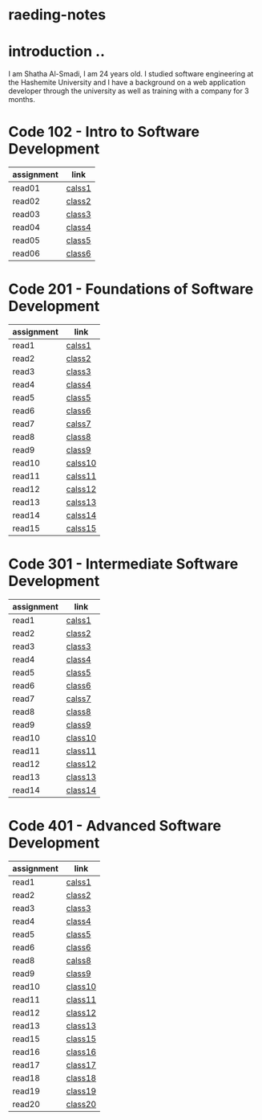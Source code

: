 # raeding-notes


# introduction ..

I am Shatha Al-Smadi, I am 24 years old. I studied software engineering at the Hashemite University and I have a background on a web application developer through the university as well as training with a company for 3 months.

# Code 102 - Intro to Software Development

|assignment |link|
|-----------|----|
|read01|[calss1](102/read01.md)|
|read02|[class2](102/read02.md)|
|read03|[class3](102/read03.md)|
|read04|[class4](102/read04.md)|
|read05|[class5](102/read05.md)|
|read06|[class6](102/read06.md)|

 
# Code 201 - Foundations of Software Development

|assignment |link|
|-----------|----|
|read1|[calss1](201/read1.md)|
|read2|[class2](201/read2.md)|
|read3|[class3](201/read3.md)|
|read4|[class4](201/read4.md)|
|read5|[class5](201/read5.md)|
|read6|[class6](201/read6.md)|
|read7|[calss7](201/read7.md)|
|read8|[class8](201/read8.md)|
|read9|[class9](201/read9.md)|
|read10|[calss10](201/read10.md)|
|read11|[calss11](201/read11.md)|
|read12|[calss12](201/read12.md)|
|read13|[calss13](201/read13.md)|
|read14|[calss14](201/read14.md)|
|read15|[calss15](201/read15.md)|

# Code 301 - Intermediate Software Development

|assignment |link|
|-----------|----|
|read1|[calss1](301/read001.md)|
|read2|[class2](301/read002.md)|
|read3|[class3](301/read003.md)|
|read4|[class4](301/read004.md)|
|read5|[class5](301/read005.md)|
|read6|[class6](301/read006.md)|
|read7|[calss7](301/read007.md)|
|read8|[class8](301/read008.md)|
|read9|[class9](301/read009.md)|
|read10|[class10](301/read010.md)|
|read11|[class11](301/read011.md)|
|read12|[class12](301/read012.md)|
|read13|[class13](301/read013.md)|
|read14|[class14](301/read014.md)|


# Code 401 - Advanced Software Development

|assignment |link|
|-----------|----|
|read1|[calss1](401/read1.md)|
|read2|[class2](401/read2.md)|
|read3|[class3](401/read3.md)|
|read4|[class4](401/read4.md)|
|read5|[class5](401/read5.md)|
|read6|[class6](401/read6.md)|
|read8|[calss8](401/read8.md)|
|read9|[class9](401/read9.md)|
|read10|[class10](401/read10.md)|
|read11|[class11](401/read11.md)|
|read12|[class12](401/read12.md)|
|read13|[class13](401/read13.md)|
|read15|[class15](401/read15.md)|
|read16|[class16](401/read16.md)|
|read17|[class17](401/read17.md)|
|read18|[class18]()|
|read19|[class19]()|
|read20|[class20]()|

